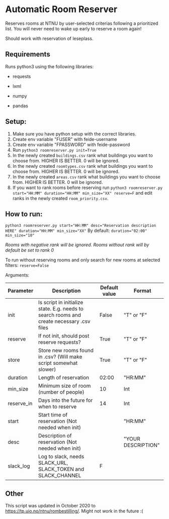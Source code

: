 # Automatic Room Reserver
Reserves rooms at NTNU by user-selected criterias following a prioritized list. You will never need to wake up early to reserve a room again!

Should work with reservation of leseplass.  


## Requirements
Runs python3 using the following libraries:

- requests

- lxml

- numpy

- pandas

## Setup:
1. Make sure you have python setup with the correct libraries.
1. Create env variable "FUSER" with feide-username
2.  Create env variable "FPASSWORD" with feide-password
3.  Run `python3 roomreserver.py init=True`
  4. In the newly created `buildings.csv` rank what buildings you want to choose from. HIGHER IS BETTER.  0 will be ignored.
  5. In the newly created `roomtypes.csv` rank what buildings you want to choose from. HIGHER IS BETTER.  0 will be ignored.
  6. In the newly created `areas.csv` rank what buildings you want to choose from. HIGHER IS BETTER.  0 will be ignored.
7. If you want to rank rooms before reserving run `python3 roomreserver.py start="HH:MM" duration="HH:MM" min_size="XX" reserve=F` and edit ranks in the newly created `room_priority.csv`.
## How to run:
`python3 roomreserver.py start="HH:MM" desc="Reservation description HERE" duration="HH:MM" min_size="XX"`
By default:
`duration="02:00" min_size="10"`

*Rooms with negative rank will be ignored. Rooms without rank will by default be set to rank 0*  


To run without reserving rooms and only search for new rooms at selected filters:
`reserve=False`

Arguments:

| Parameter  | Description                                                                               | Default value | Format             |
|------------|-------------------------------------------------------------------------------------------|---------------|--------------------|
| init       | Is script in initialize state. E.g. needs to search rooms and create necessary .csv files | False         | "T" or "F"     |
| reserve    | If not init, should post reserve requests?                                                | True          | "T" or "F"      |
| store      | Store new rooms found in .csv?  (Will make script somewhat slower)                        | True          | "T" or "F"      |
| duration   | Length of reservation                                                                     | 02:00         | "HR:MM"              |
| min_size   | Minimum size of room (number of people)                                                   | 10            | Int                 |
| reserve_in | Days into the future for when to reserve                                                  | 14            | Int                 |
| start      | Start time of reservation (Not needed when init)                                          |               | "HR:MM"              |
| desc       | Description of reservation (Not needed when init)                                         |               | "YOUR DESCRIPTION" |
| slack_log  | Log to slack, needs SLACK_URL, SLACK_TOKEN and SLACK_CHANNEL                              | F             |



## Other
This script was updated in October 2020 to https://tp.uio.no/ntnu/rombestilling/. Might not work in the future :(
